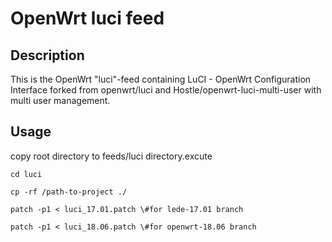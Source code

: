 # OpenWrt luci feed

## Description

This is the OpenWrt "luci"-feed containing LuCI - OpenWrt Configuration Interface forked from openwrt/luci and Hostle/openwrt-luci-multi-user with multi user management.

## Usage

copy root directory to feeds/luci directory.excute
```shell
cd luci

cp -rf /path-to-project ./

patch -p1 < luci_17.01.patch \#for lede-17.01 branch

patch -p1 < luci_18.06.patch \#for openwrt-18.06 branch
```
